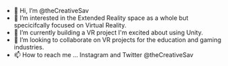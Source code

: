 - 👋 Hi, I’m @theCreativeSav
- 👀 I’m interested in the Extended Reality space as a whole but specicifcally focused on Virtual Reality.
- 🌱 I’m currently building a VR project I'm excited about using Unity.
- 💞️ I’m looking to collaborate on VR projects for the education and gaming industries.
- 📫 How to reach me ... Instagram and Twitter @theCreativeSav

<!---
theCreativeSav/theCreativeSav is a ✨ special ✨ repository because its `README.md` (this file) appears on your GitHub profile.
You can click the Preview link to take a look at your changes.
--->
